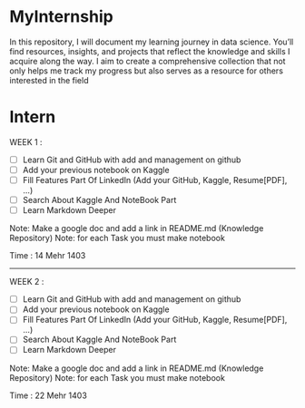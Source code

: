 # MyInternship
In this repository, I will document my learning journey in data science. You’ll find resources, insights, and projects that reflect the knowledge and skills I acquire along the way. I aim to create a comprehensive collection that not only helps me track my progress but also serves as a resource for others interested in the field

# Intern

WEEK 1 :

- [ ] Learn Git and GitHub with add and management on github
- [ ] Add your previous notebook on Kaggle
- [ ] Fill Features Part Of LinkedIn (Add your GitHub, Kaggle, Resume[PDF], ...)
- [ ] Search About Kaggle And NoteBook Part
- [ ] Learn Markdown Deeper

Note: Make a google doc and add a link in README.md (Knowledge Repository)
Note: for each Task you must make notebook

Time : 14 Mehr 1403

---

WEEK 2 :

- [ ] Learn Git and GitHub with add and management on github
- [ ] Add your previous notebook on Kaggle
- [ ] Fill Features Part Of LinkedIn (Add your GitHub, Kaggle, Resume[PDF], ...)
- [ ] Search About Kaggle And NoteBook Part
- [ ] Learn Markdown Deeper

Note: Make a google doc and add a link in README.md (Knowledge Repository)
Note: for each Task you must make notebook

Time : 22 Mehr 1403
